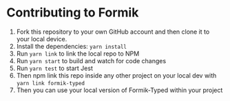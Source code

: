 # Contributing to Formik

1. Fork this repository to your own GitHub account and then clone it to your local device.
2. Install the dependencies: `yarn install`
3. Run `yarn link` to link the local repo to NPM
4. Run `yarn start` to build and watch for code changes
5. Run `yarn test` to start Jest
7. Then npm link this repo inside any other project on your local dev with `yarn link formik-typed`
8. Then you can use your local version of Formik-Typed within your project
